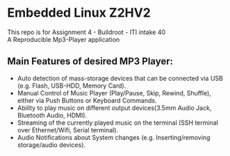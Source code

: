 # Embedded Linux Z2HV2

This repo is for Assignment 4 - Buildroot - ITI intake 40  
A Reproducible Mp3-Player application

## Main Features of desired MP3 Player:
* Auto detection of mass-storage devices that can be connected via USB (e.g. Flash, USB-HDD, Memory Card).
* Manual Control of Music Player (Play/Pause, Skip, Rewind, Shuffle), either via Push Buttons or Keyboard Commands.
* Ability to play music on different output devices(3.5mm Audio Jack, Bluetooth Audio, HDMI).
* Streaming of the currently played music on the terminal (SSH terminal over Ethernet/Wifi, Serial terminal).
* Audio Notifications about System changes (e.g. Inserting/removing storage/audio devices).

